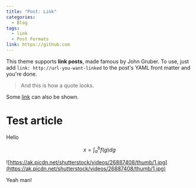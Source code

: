 ```yaml
---
title: "Post: Link"
categories:
  - Blog
tags:
  - link
  - Post Formats
link: https://github.com
---
```


This theme supports **link posts**, made famous by John Gruber. To use, just add `link: http://url-you-want-linked` to the post's YAML front matter and you're done.

> And this is how a quote looks.

Some [link](#) can also be shown.

# Test article

Hello

$$x = \int_a^b f(g)dg$$

![https://ak.picdn.net/shutterstock/videos/26887408/thumb/1.jpg](https://ak.picdn.net/shutterstock/videos/26887408/thumb/1.jpg)

Yeah man!